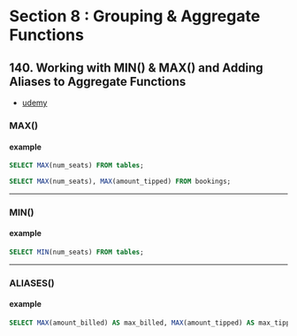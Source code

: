 # Section 8 : Grouping & Aggregate Functions

## 140. Working with MIN() & MAX() and Adding Aliases to Aggregate Functions

- [udemy](https://www.udemy.com/course/sql-the-complete-developers-guide-mysql-postgresql/learn/lecture/29223984#overview)

### MAX()

#### example

```sql
SELECT MAX(num_seats) FROM tables;
```

```sql
SELECT MAX(num_seats), MAX(amount_tipped) FROM bookings;
```

---

### MIN()

#### example

```sql
SELECT MIN(num_seats) FROM tables;
```

---

### ALIASES()

#### example

```sql
SELECT MAX(amount_billed) AS max_billed, MAX(amount_tipped) AS max_tipped FROM bookings;
```
